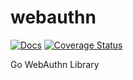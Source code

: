 # webauthn
[![Docs](https://pkg.go.dev/badge/github.com/pomerium/webauthn?status.svg)](https://pkg.go.dev/github.com/pomerium/webauthn?tab=doc)
[![Coverage Status](https://coveralls.io/repos/github/pomerium/webauthn/badge.svg)](https://coveralls.io/github/pomerium/webauthn)

Go WebAuthn Library
